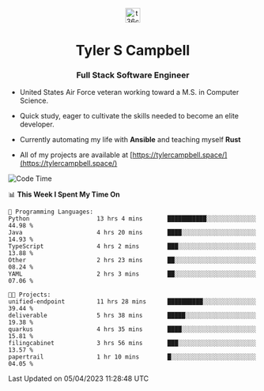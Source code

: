 <p align="center">
<a href="https://www.linkedin.com/in/t36campbell" target="blank"><img align="center" src="https://ik.imagekit.io/t36campbell/Portfolio/linkedin.png.original_m8bbGgPh6.png" alt="t36campbell" height="30" width="30" /></a>
</p>
<h1 align="center">Tyler S Campbell</h1>
<h3 align="center">Full Stack Software Engineer</h3>

* United States Air Force veteran working toward a M.S. in Computer Science.

* Quick study, eager to cultivate the skills needed to become an elite developer.

* Currently automating my life with **Ansible** and teaching myself **Rust**

* All of my projects are available at [https://tylercampbell.space/](https://tylercampbell.space/)

<!--START_SECTION:waka-->
![Code Time](http://img.shields.io/badge/Code%20Time-2%2C362%20hrs%202%20mins-blue)

📊 **This Week I Spent My Time On** 

```text
💬 Programming Languages: 
Python                   13 hrs 4 mins       ███████████░░░░░░░░░░░░░░   44.98 % 
Java                     4 hrs 20 mins       ████░░░░░░░░░░░░░░░░░░░░░   14.93 % 
TypeScript               4 hrs 2 mins        ███░░░░░░░░░░░░░░░░░░░░░░   13.88 % 
Other                    2 hrs 23 mins       ██░░░░░░░░░░░░░░░░░░░░░░░   08.24 % 
YAML                     2 hrs 3 mins        ██░░░░░░░░░░░░░░░░░░░░░░░   07.06 % 

🐱‍💻 Projects: 
unified-endpoint         11 hrs 28 mins      ██████████░░░░░░░░░░░░░░░   39.44 % 
deliverable              5 hrs 38 mins       █████░░░░░░░░░░░░░░░░░░░░   19.38 % 
quarkus                  4 hrs 35 mins       ████░░░░░░░░░░░░░░░░░░░░░   15.81 % 
filingcabinet            3 hrs 56 mins       ███░░░░░░░░░░░░░░░░░░░░░░   13.57 % 
papertrail               1 hr 10 mins        █░░░░░░░░░░░░░░░░░░░░░░░░   04.05 % 
```


 Last Updated on 05/04/2023 11:28:48 UTC
<!--END_SECTION:waka-->
